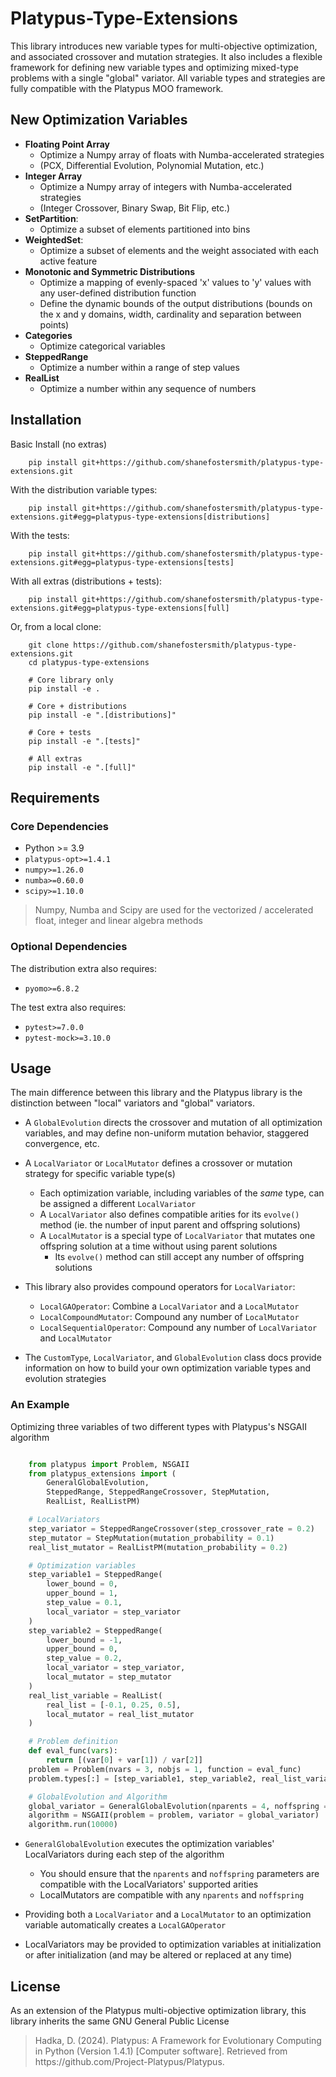 # Platypus-Type-Extensions

This library introduces new variable types for multi-objective optimization, and associated crossover and mutation strategies. 
It also includes a flexible framework for defining new variable types and optimizing mixed-type problems with a single "global" variator.
All variable types and strategies are fully compatible with the Platypus MOO framework.

## New Optimization Variables

- **Floating Point Array**
    - Optimize a Numpy array of floats with Numba-accelerated strategies 
    - (PCX, Differential Evolution, Polynomial Mutation, etc.)
- **Integer Array**
    - Optimize a Numpy array of integers with Numba-accelerated strategies 
    - (Integer Crossover, Binary Swap, Bit Flip, etc.)
- **SetPartition**:
    - Optimize a subset of elements partitioned into bins
- **WeightedSet**:
    - Optimize a subset of elements and the weight associated with each active feature
- **Monotonic and Symmetric Distributions**
    - Optimize a mapping of evenly-spaced 'x' values to 'y' values with any user-defined distribution function
    - Define the dynamic bounds of the output distributions (bounds on the x and y domains, width, cardinality and separation between points)
- **Categories**
    - Optimize categorical variables
- **SteppedRange**
    - Optimize a number within a range of step values
- **RealList**
    - Optimize a number within any sequence of numbers

## Installation

Basic Install (no extras)
```
    pip install git+https://github.com/shanefostersmith/platypus-type-extensions.git
```

With the distribution variable types:
```
    pip install git+https://github.com/shanefostersmith/platypus-type-extensions.git#egg=platypus-type-extensions[distributions]
```

With the tests:
```
    pip install git+https://github.com/shanefostersmith/platypus-type-extensions.git#egg=platypus-type-extensions[tests]
```

With all extras (distributions + tests):
```
    pip install git+https://github.com/shanefostersmith/platypus-type-extensions.git#egg=platypus-type-extensions[full]
```

Or, from a local clone:
```
    git clone https://github.com/shanefostersmith/platypus-type-extensions.git
    cd platypus-type-extensions

    # Core library only
    pip install -e .

    # Core + distributions
    pip install -e ".[distributions]"

    # Core + tests
    pip install -e ".[tests]"

    # All extras
    pip install -e ".[full]"
```

## Requirements

### Core Dependencies
-  Python >= 3.9
- `platypus-opt>=1.4.1`  
- `numpy>=1.26.0`  
- `numba>=0.60.0`  
- `scipy>=1.10.0`  

> Numpy, Numba and Scipy are used for the vectorized / accelerated float, integer and linear algebra methods 

### Optional Dependencies
The distribution extra also requires:
- `pyomo>=6.8.2`

The test extra also requires:
- `pytest>=7.0.0`
- `pytest-mock>=3.10.0`

## Usage

The main difference between this library and the Platypus library is the distinction between "local" variators and "global" variators.

- A `GlobalEvolution` directs the crossover and mutation of all optimization variables, and may define non-uniform mutation behavior, staggered convergence, etc.

- A `LocalVariator` or `LocalMutator` defines a crossover or mutation strategy for specific variable type(s)
    - Each optimization variable, including variables of the *same* type, can be assigned a different `LocalVariator`
    - A `LocalVariator` also defines compatible arities for its `evolve()` method (ie. the number of input parent and offspring solutions)
    - A `LocalMutator` is a special type of `LocalVariator` that mutates one offspring solution at a time without using parent solutions
        - Its `evolve()` method can still accept any number of offspring solutions

- This library also provides compound operators for `LocalVariator`:
    - `LocalGAOperator`: Combine a `LocalVariator` and a `LocalMutator`
    - `LocalCompoundMutator`: Compound any number of `LocalMutator`
    - `LocalSequentialOperator`: Compound any number of `LocalVariator` and `LocalMutator`

- The `CustomType`, `LocalVariator`, and `GlobalEvolution` class docs provide information on how to build your own optimization variable types and evolution strategies

### An Example

Optimizing three variables of two different types with Platypus's NSGAII algorithm

```python

    from platypus import Problem, NSGAII
    from platypus_extensions import (
        GeneralGlobalEvolution, 
        SteppedRange, SteppedRangeCrossover, StepMutation, 
        RealList, RealListPM)

    # LocalVariators
    step_variator = SteppedRangeCrossover(step_crossover_rate = 0.2)
    step_mutator = StepMutation(mutation_probability = 0.1)
    real_list_mutator = RealListPM(mutation_probability = 0.2)

    # Optimization variables
    step_variable1 = SteppedRange(
        lower_bound = 0, 
        upper_bound = 1, 
        step_value = 0.1, 
        local_variator = step_variator
    )
    step_variable2 = SteppedRange(
        lower_bound = -1, 
        upper_bound = 0,
        step_value = 0.2, 
        local_variator = step_variator, 
        local_mutator = step_mutator
    ) 
    real_list_variable = RealList(
        real_list = [-0.1, 0.25, 0.5], 
        local_mutator = real_list_mutator
    )

    # Problem definition
    def eval_func(vars):
        return [(var[0] + var[1]) / var[2]]
    problem = Problem(nvars = 3, nobjs = 1, function = eval_func)
    problem.types[:] = [step_variable1, step_variable2, real_list_variable]

    # GlobalEvolution and Algorithm
    global_variator = GeneralGlobalEvolution(nparents = 4, noffspring = 2)
    algorithm = NSGAII(problem = problem, variator = global_variator)
    algorithm.run(10000)
```
- `GeneralGlobalEvolution` executes the optimization variables' LocalVariators during each step of the algorithm
    - You should ensure that the `nparents` and `noffspring` parameters are compatible with the LocalVariators' supported arities
    - LocalMutators are compatible with any `nparents` and `noffspring`

- Providing both a `LocalVariator` and a `LocalMutator` to an optimization variable automatically creates a `LocalGAOperator`

- LocalVariators may be provided to optimization variables at initialization or after initialization (and may be altered or replaced at any time)


## License
As an extension of the Platypus multi-objective optimization library, this library inherits the same GNU General Public License

> Hadka, D. (2024). Platypus: A Framework for Evolutionary Computing in Python (Version 1.4.1) [Computer software].  Retrieved from https<span>://</span>github.com/Project-Platypus/Platypus.